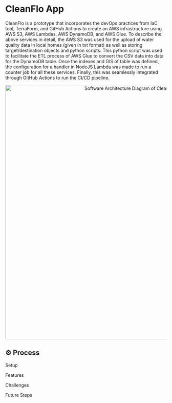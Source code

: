 # CleanFlo App
CleanFlo is a prototype that incorporates the devOps practices from IaC tool, TerraForm, and GitHub Actions to create an AWS infrastructure using AWS S3, AWS Lambdas, AWS DynamoDB, and AWS Glue. To describe the above services in detail, the AWS S3 was used for the upload of water quality data in local homes (given in txt format) as well as storing target/destination objects and python scripts. This python script was used to facilitate the ETL process of AWS Glue to convert the CSV data into data for the DynamoDB table. Once the indexes and GIS of table was defined, the configuration for a handler in NodeJS Lambda was made to run a counter job for all these services. Finally, this was seamlessly integrated through GitHub Actions to run the CI/CD pipeline. 

<p align="center">
    <img width="793" alt="Software Architecture Diagram of CleanFlo App" src="https://github.com/harinik05/cleanflo-poc/assets/63025647/17a954d6-25aa-444b-aac3-e2fc654a0339">
</p>




## ⚙️ Process

Setup

Features 


Challenges

Future Steps




